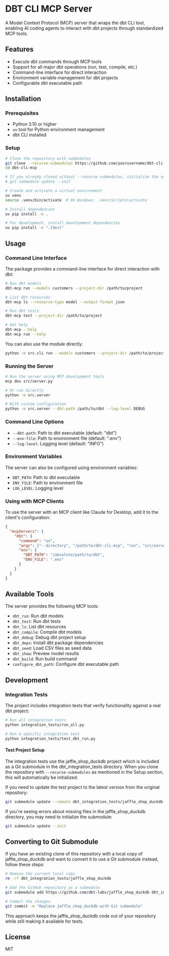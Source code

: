 # DBT CLI MCP Server

A Model Context Protocol (MCP) server that wraps the dbt CLI tool, enabling AI coding agents to interact with dbt projects through standardized MCP tools.

## Features

- Execute dbt commands through MCP tools
- Support for all major dbt operations (run, test, compile, etc.)
- Command-line interface for direct interaction
- Environment variable management for dbt projects
- Configurable dbt executable path

## Installation

### Prerequisites

- Python 3.10 or higher
- `uv` tool for Python environment management
- dbt CLI installed

### Setup

```bash
# Clone the repository with submodules
git clone --recurse-submodules https://github.com/yourusername/dbt-cli-mcp.git
cd dbt-cli-mcp

# If you already cloned without --recurse-submodules, initialize the submodule
# git submodule update --init

# Create and activate a virtual environment
uv venv
source .venv/bin/activate  # On Windows: .venv\Scripts\activate

# Install dependencies
uv pip install -e .

# For development, install development dependencies
uv pip install -e ".[dev]"
```

## Usage

### Command Line Interface

The package provides a command-line interface for direct interaction with dbt:

```bash
# Run dbt models
dbt-mcp run --models customers --project-dir /path/to/project

# List dbt resources
dbt-mcp ls --resource-type model --output-format json

# Run dbt tests
dbt-mcp test --project-dir /path/to/project

# Get help
dbt-mcp --help
dbt-mcp run --help
```

You can also use the module directly:

```bash
python -m src.cli run --models customers --project-dir /path/to/project
```

### Running the Server

```bash
# Run the server using MCP development tools
mcp dev src/server.py

# Or run directly
python -m src.server

# With custom configuration
python -m src.server --dbt-path /path/to/dbt --log-level DEBUG
```

### Command Line Options

- `--dbt-path`: Path to dbt executable (default: "dbt")
- `--env-file`: Path to environment file (default: ".env")
- `--log-level`: Logging level (default: "INFO")

### Environment Variables

The server can also be configured using environment variables:

- `DBT_PATH`: Path to dbt executable
- `ENV_FILE`: Path to environment file
- `LOG_LEVEL`: Logging level

### Using with MCP Clients

To use the server with an MCP client like Claude for Desktop, add it to the client's configuration:

```json
{
  "mcpServers": {
    "dbt": {
      "command": "uv",
      "args": ["--directory", "/path/to/dbt-cli-mcp", "run", "src/server.py"],
      "env": {
        "DBT_PATH": "/absolute/path/to/dbt",
        "ENV_FILE": ".env"
      }
    }
  }
}
```

## Available Tools

The server provides the following MCP tools:

- `dbt_run`: Run dbt models
- `dbt_test`: Run dbt tests
- `dbt_ls`: List dbt resources
- `dbt_compile`: Compile dbt models
- `dbt_debug`: Debug dbt project setup
- `dbt_deps`: Install dbt package dependencies
- `dbt_seed`: Load CSV files as seed data
- `dbt_show`: Preview model results
- `dbt_build`: Run build command
- `configure_dbt_path`: Configure dbt executable path

## Development

### Integration Tests

The project includes integration tests that verify functionality against a real dbt project:

```bash
# Run all integration tests
python integration_tests/run_all.py

# Run a specific integration test
python integration_tests/test_dbt_run.py
```

#### Test Project Setup

The integration tests use the jaffle_shop_duckdb project which is included as a Git submodule in the dbt_integration_tests directory. When you clone the repository with `--recurse-submodules` as mentioned in the Setup section, this will automatically be initialized.

If you need to update the test project to the latest version from the original repository:

```bash
git submodule update --remote dbt_integration_tests/jaffle_shop_duckdb
```

If you're seeing errors about missing files in the jaffle_shop_duckdb directory, you may need to initialize the submodule:

```bash
git submodule update --init
```

## Converting to Git Submodule

If you have an existing clone of this repository with a local copy of jaffle_shop_duckdb and want to convert it to use a Git submodule instead, follow these steps:

```bash
# Remove the current local copy
rm -rf dbt_integration_tests/jaffle_shop_duckdb

# Add the GitHub repository as a submodule
git submodule add https://github.com/dbt-labs/jaffle_shop_duckdb dbt_integration_tests/jaffle_shop_duckdb

# Commit the changes
git commit -m "Replace jaffle_shop_duckdb with Git submodule"
```

This approach keeps the jaffle_shop_duckdb code out of your repository while still making it available for tests.

## License

MIT